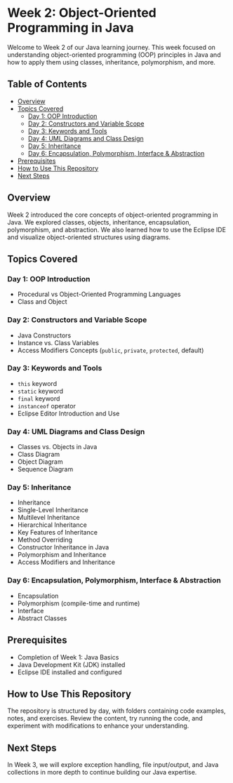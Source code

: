 # Week 2: Object-Oriented Programming in Java

Welcome to Week 2 of our Java learning journey. This week focused on understanding object-oriented programming (OOP) principles in Java and how to apply them using classes, inheritance, polymorphism, and more.

## Table of Contents

- [Overview](#overview)  
- [Topics Covered](#topics-covered)  
  - [Day 1: OOP Introduction](#day-1-oop-introduction)  
  - [Day 2: Constructors and Variable Scope](#day-2-constructors-and-variable-scope)  
  - [Day 3: Keywords and Tools](#day-3-keywords-and-tools)  
  - [Day 4: UML Diagrams and Class Design](#day-4-uml-diagrams-and-class-design)  
  - [Day 5: Inheritance](#day-5-inheritance)  
  - [Day 6: Encapsulation, Polymorphism, Interface & Abstraction](#day-6-encapsulation-polymorphism-interface--abstraction)  
- [Prerequisites](#prerequisites)  
- [How to Use This Repository](#how-to-use-this-repository)  
- [Next Steps](#next-steps)  

## Overview

Week 2 introduced the core concepts of object-oriented programming in Java. We explored classes, objects, inheritance, encapsulation, polymorphism, and abstraction. We also learned how to use the Eclipse IDE and visualize object-oriented structures using diagrams.

## Topics Covered

### Day 1: OOP Introduction

- Procedural vs Object-Oriented Programming Languages  
- Class and Object  

### Day 2: Constructors and Variable Scope

- Java Constructors  
- Instance vs. Class Variables  
- Access Modifiers Concepts (`public`, `private`, `protected`, default)  

### Day 3: Keywords and Tools

- `this` keyword  
- `static` keyword  
- `final` keyword  
- `instanceof` operator  
- Eclipse Editor Introduction and Use  

### Day 4: UML Diagrams and Class Design

- Classes vs. Objects in Java  
- Class Diagram  
- Object Diagram  
- Sequence Diagram  

### Day 5: Inheritance

- Inheritance  
- Single-Level Inheritance  
- Multilevel Inheritance  
- Hierarchical Inheritance  
- Key Features of Inheritance  
- Method Overriding  
- Constructor Inheritance in Java  
- Polymorphism and Inheritance  
- Access Modifiers and Inheritance  

### Day 6: Encapsulation, Polymorphism, Interface & Abstraction

- Encapsulation  
- Polymorphism (compile-time and runtime)  
- Interface  
- Abstract Classes  

## Prerequisites

- Completion of Week 1: Java Basics  
- Java Development Kit (JDK) installed  
- Eclipse IDE installed and configured  

## How to Use This Repository

The repository is structured by day, with folders containing code examples, notes, and exercises. Review the content, try running the code, and experiment with modifications to enhance your understanding.

## Next Steps

In Week 3, we will explore exception handling, file input/output, and Java collections in more depth to continue building our Java expertise.
